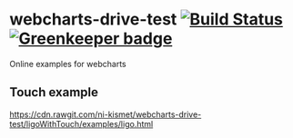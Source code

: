 # webcharts-drive-test [![Build Status](https://travis-ci.org/ni-kismet/webcharts-drive-test.svg?branch=master)](https://travis-ci.org/ni-kismet/webcharts-drive-test) [![Greenkeeper badge](https://badges.greenkeeper.io/ni-kismet/webcharts-drive-test.svg)](https://greenkeeper.io/)

Online examples for webcharts

## Touch example
https://cdn.rawgit.com/ni-kismet/webcharts-drive-test/ligoWithTouch/examples/ligo.html

